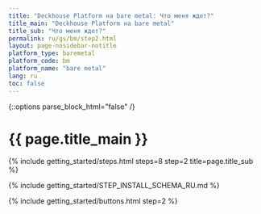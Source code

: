 ```yaml
---
title: "Deckhouse Platform на bare metal: Что меня ждет?"
title_main: "Deckhouse Platform на bare metal"
title_sub: "Что меня ждет?"
permalink: ru/gs/bm/step2.html
layout: page-nosidebar-notitle
platform_type: baremetal
platform_code: bm
platform_name: "bare metal"
lang: ru
toc: false
---
```


<link rel="stylesheet" type="text/css" href='{{ assets["getting-started.css"].digest_path }}' />
{::options parse_block_html="false" /}

<h1 class="docs__title">{{ page.title_main }}</h1>
{% include getting_started/steps.html steps=8 step=2 title=page.title_sub %}

{% include getting_started/STEP_INSTALL_SCHEMA_RU.md %}

{% include getting_started/buttons.html step=2 %}

